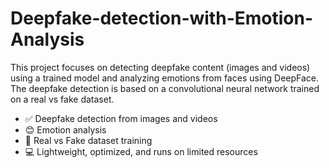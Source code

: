# Deepfake-detection-with-Emotion-Analysis
This project focuses on detecting deepfake content (images and videos) using a trained model and analyzing emotions from faces using DeepFace. The deepfake detection is based on a convolutional neural network trained on a real vs fake dataset.
- ✅ Deepfake detection from images and videos
- 😊 Emotion analysis
- 📂 Real vs Fake dataset training
- 💻 Lightweight, optimized, and runs on limited resources
